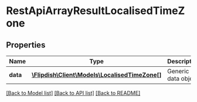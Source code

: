 # RestApiArrayResultLocalisedTimeZone

## Properties
Name | Type | Description | Notes
------------ | ------------- | ------------- | -------------
**data** | [**\Flipdish\Client\Models\LocalisedTimeZone[]**](LocalisedTimeZone.md) | Generic data object. | 

[[Back to Model list]](../README.md#documentation-for-models) [[Back to API list]](../README.md#documentation-for-api-endpoints) [[Back to README]](../README.md)


